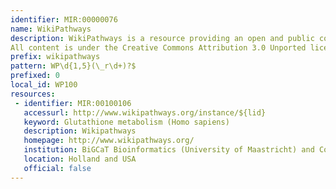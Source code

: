 ```yaml
---
identifier: MIR:00000076
name: WikiPathways
description: WikiPathways is a resource providing an open and public collection of  pathway maps created and curated by the community in a Wiki like style.
All content is under the Creative Commons Attribution 3.0 Unported license.
prefix: wikipathways
pattern: WP\d{1,5}(\_r\d+)?$
prefixed: 0
local_id: WP100
resources:
 - identifier: MIR:00100106
   accessurl: http://www.wikipathways.org/instance/${lid}
   keyword: Glutathione metabolism (Homo sapiens)
   description: Wikipathways
   homepage: http://www.wikipathways.org/
   institution: BiGCaT Bioinformatics (University of Maastricht) and Conklin Lab (UCSF).
   location: Holland and USA
   official: false
---
```

